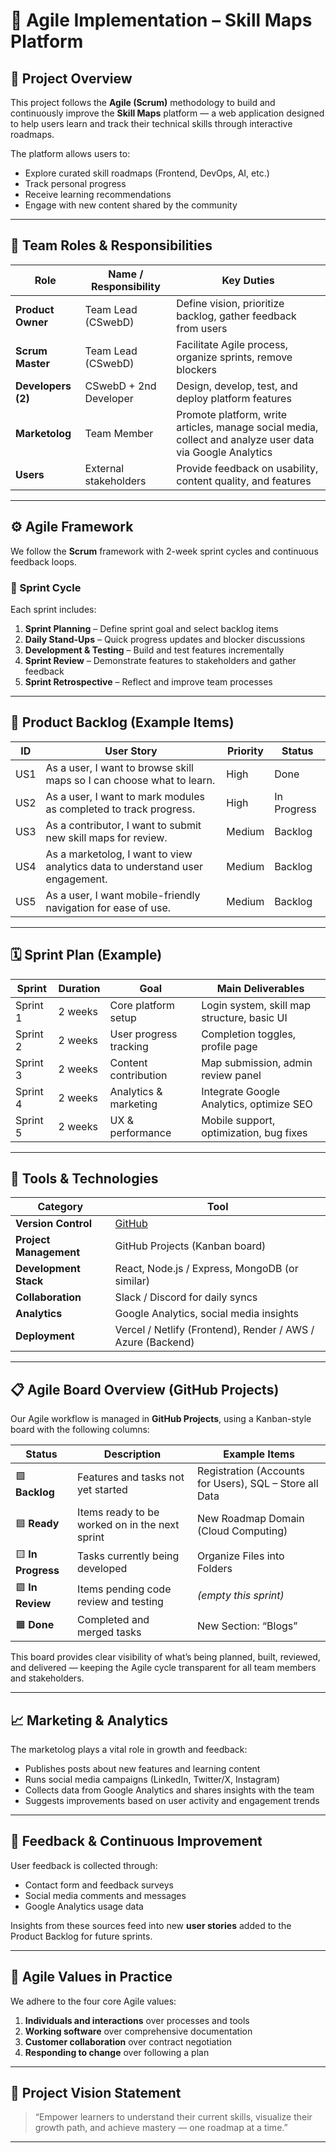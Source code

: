 # 🧭 Agile Implementation – Skill Maps Platform

## 📘 Project Overview
This project follows the **Agile (Scrum)** methodology to build and continuously improve the **Skill Maps** platform — a web application designed to help users learn and track their technical skills through interactive roadmaps.

The platform allows users to:
- Explore curated skill roadmaps (Frontend, DevOps, AI, etc.)
- Track personal progress
- Receive learning recommendations
- Engage with new content shared by the community

---

## 👥 Team Roles & Responsibilities

| Role | Name / Responsibility | Key Duties |
|------|------------------------|-------------|
| **Product Owner** | Team Lead (CSwebD) | Define vision, prioritize backlog, gather feedback from users |
| **Scrum Master** | Team Lead (CSwebD) | Facilitate Agile process, organize sprints, remove blockers |
| **Developers (2)** | CSwebD + 2nd Developer | Design, develop, test, and deploy platform features |
| **Marketolog** | Team Member | Promote platform, write articles, manage social media, collect and analyze user data via Google Analytics |
| **Users** | External stakeholders | Provide feedback on usability, content quality, and features |

---

## ⚙️ Agile Framework
We follow the **Scrum** framework with 2-week sprint cycles and continuous feedback loops.

### 🔁 Sprint Cycle
Each sprint includes:
1. **Sprint Planning** – Define sprint goal and select backlog items  
2. **Daily Stand-Ups** – Quick progress updates and blocker discussions  
3. **Development & Testing** – Build and test features incrementally  
4. **Sprint Review** – Demonstrate features to stakeholders and gather feedback  
5. **Sprint Retrospective** – Reflect and improve team processes  

---

## 🧩 Product Backlog (Example Items)

| ID | User Story | Priority | Status |
|----|-------------|-----------|---------|
| US1 | As a user, I want to browse skill maps so I can choose what to learn. | High | Done |
| US2 | As a user, I want to mark modules as completed to track progress. | High | In Progress |
| US3 | As a contributor, I want to submit new skill maps for review. | Medium | Backlog |
| US4 | As a marketolog, I want to view analytics data to understand user engagement. | Medium | Backlog |
| US5 | As a user, I want mobile-friendly navigation for ease of use. | Medium | Backlog |

---

## 🗓️ Sprint Plan (Example)

| Sprint | Duration | Goal | Main Deliverables |
|--------|-----------|------|-------------------|
| Sprint 1 | 2 weeks | Core platform setup | Login system, skill map structure, basic UI |
| Sprint 2 | 2 weeks | User progress tracking | Completion toggles, profile page |
| Sprint 3 | 2 weeks | Content contribution | Map submission, admin review panel |
| Sprint 4 | 2 weeks | Analytics & marketing | Integrate Google Analytics, optimize SEO |
| Sprint 5 | 2 weeks | UX & performance | Mobile support, optimization, bug fixes |

---

## 🧰 Tools & Technologies

| Category | Tool |
|-----------|------|
| **Version Control** | [GitHub](https://github.com/) |
| **Project Management** | GitHub Projects (Kanban board) |
| **Development Stack** | React, Node.js / Express, MongoDB (or similar) |
| **Collaboration** | Slack / Discord for daily syncs |
| **Analytics** | Google Analytics, social media insights |
| **Deployment** | Vercel / Netlify (Frontend), Render / AWS / Azure (Backend) |

---

## 📋 Agile Board Overview (GitHub Projects)

Our Agile workflow is managed in **GitHub Projects**, using a Kanban-style board with the following columns:

| Status | Description | Example Items |
|---------|--------------|----------------|
| 🟩 **Backlog** | Features and tasks not yet started | Registration (Accounts for Users), SQL – Store all Data |
| 🟦 **Ready** | Items ready to be worked on in the next sprint | New Roadmap Domain (Cloud Computing) |
| 🟨 **In Progress** | Tasks currently being developed | Organize Files into Folders |
| 🟪 **In Review** | Items pending code review and testing | *(empty this sprint)* |
| 🟧 **Done** | Completed and merged tasks | New Section: “Blogs” |

This board provides clear visibility of what’s being planned, built, reviewed, and delivered — keeping the Agile cycle transparent for all team members and stakeholders.
 

---

## 📈 Marketing & Analytics
The marketolog plays a vital role in growth and feedback:
- Publishes posts about new features and learning content  
- Runs social media campaigns (LinkedIn, Twitter/X, Instagram)  
- Collects data from Google Analytics and shares insights with the team  
- Suggests improvements based on user activity and engagement trends  

---

## 💬 Feedback & Continuous Improvement
User feedback is collected through:
- Contact form and feedback surveys  
- Social media comments and messages  
- Google Analytics usage data  

Insights from these sources feed into new **user stories** added to the Product Backlog for future sprints.

---

## 🧠 Agile Values in Practice
We adhere to the four core Agile values:

1. **Individuals and interactions** over processes and tools  
2. **Working software** over comprehensive documentation  
3. **Customer collaboration** over contract negotiation  
4. **Responding to change** over following a plan  

---

## 🚀 Project Vision Statement
> “Empower learners to understand their current skills, visualize their growth path, and achieve mastery — one roadmap at a time.”

---

